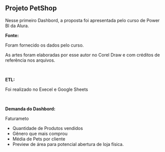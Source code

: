 
<h2><strong>Projeto PetShop</strong></h2>
<p>Nesse primeiro Dashbord, a proposta foi apresentada pelo curso de Power BI da Alura.</p>
<p><strong>Fonte:</strong></p>
<p>Foram fornecido os dados pelo curso.</p>
<p>As artes foram elaboradas por esse autor no Corel Draw e com cr&eacute;ditos de refer&ecirc;ncia nos arquivos.</p>
<p>&nbsp;</p>
<p><strong>ETL:</strong></p>
<p>Foi realizado no Execel e Google Sheets</p>
<p>&nbsp;</p>
<p><strong>Demanda do Dashbord:</strong></p>
<p>Faturameto</p>
<ul>
<li>Quantidade de Produtos vendidos</li>
<li>G&ecirc;nero que mais comprou</li>
<li>M&eacute;dia de Pets por cliente</li>
<li>Preview de &aacute;rea para potencial abertura de loja f&iacute;sica.</li>
</ul>
